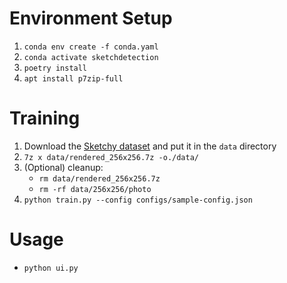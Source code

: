 # Environment Setup

1. `conda env create -f conda.yaml`
2. `conda activate sketchdetection`
3. `poetry install`
4. `apt install p7zip-full`

# Training

1. Download the [Sketchy dataset](https://drive.google.com/file/d/1z4--ToTXYb0-2cLuUWPYM5m7ST7Ob3Ck/view) and put it in the `data` directory
2. `7z x data/rendered_256x256.7z -o./data/`
3. (Optional) cleanup:
    - `rm data/rendered_256x256.7z`
    - `rm -rf data/256x256/photo`
4. `python train.py --config configs/sample-config.json`

# Usage

- `python ui.py`
